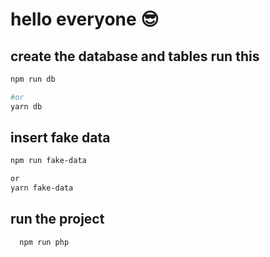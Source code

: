 # hello everyone 😎

## create the database and tables run this

```bash
npm run db

#or
yarn db

```

## insert fake data

```bash
npm run fake-data

or
yarn fake-data

```

## run the project

```bash
  npm run php
```
